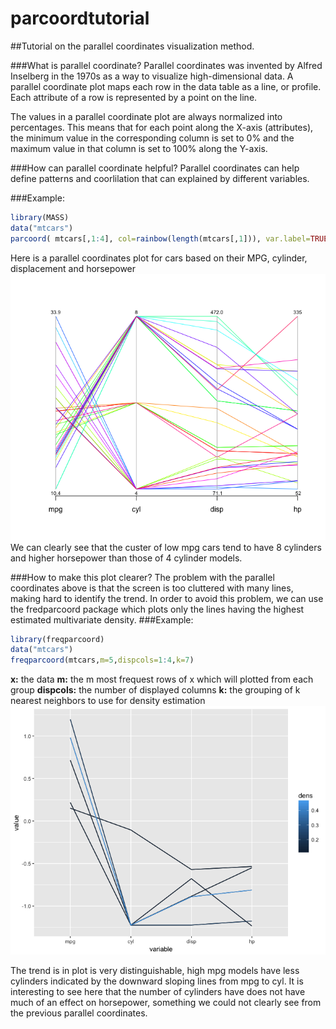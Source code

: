 # parcoordtutorial
##Tutorial on the parallel coordinates visualization method.

###What is parallel coordinate?
Parallel coordinates was invented by Alfred Inselberg in the 1970s as a way to visualize high-dimensional data. A parallel coordinate plot maps each row in the data table as a line, or profile. Each attribute of a row is represented by a point on the line. 

The values in a parallel coordinate plot are always normalized into percentages. This means that for each point along the X-axis (attributes), the minimum value in the corresponding column is set to 0% and the maximum value in that column is set to 100% along the Y-axis. 

###How can parallel coordinate helpful?
Parallel coordinates can help define patterns and coorlilation that can explained by different variables. 

###Example:
```R
library(MASS)
data("mtcars")
parcoord( mtcars[,1:4], col=rainbow(length(mtcars[,1])), var.label=TRUE)
```
Here is a parallel coordinates plot for cars based on their MPG, cylinder, displacement and horsepower 
<img src="plots/carpar.png">
We can clearly see that the custer of low mpg cars tend to have 8 cylinders and higher horsepower than those of 4 cylinder models.

###How to make this plot clearer?
The problem with the parallel coordinates above is that the screen is too cluttered with many lines, making hard to identify the trend. In order to avoid this problem, we can use the fredparcoord package which plots only the lines having the highest estimated multivariate density.
###Example:
```R
library(freqparcoord)
data("mtcars")
freqparcoord(mtcars,m=5,dispcols=1:4,k=7)
```
**x:** the data
**m:** the m most frequest rows of x which will plotted from each group
**dispcols:** the number of displayed columns
**k:** the grouping of k nearest neighbors to use for density estimation
<img src="plots/car_freq.png">

The trend is in plot is very distinguishable, high mpg models have less cylinders indicated by the downward sloping lines from mpg to cyl. It is interesting to see here that the number of cylinders have does not have much of an effect on horsepower, something we could not clearly see from the previous parallel coordinates.  



